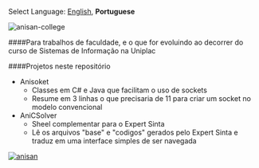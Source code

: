 Select Language: [English](https://github.com/AnisanWesley/anisan-college/), **Portuguese**

![anisan-college](https://raw.githubusercontent.com/AnisanWesley/anisan-core/master/images/logos/anisan-college.png)

####Para trabalhos de faculdade, e o que for evoluindo ao decorrer do curso de Sistemas de Informação na Uniplac

####Projetos neste repositório
* Anisoket
  *	Classes em C# e Java que facilitam o uso de sockets
  *	Resume em 3 linhas o que precisaria de 11 para criar um socket no modelo convencional
* AniCSolver
  *	Sheel complementar para o Expert Sinta
  *	Lê os arquivos "base" e "codigos" gerados pelo Expert Sinta e traduz em uma interface simples de ser navegada

[![anisan](https://raw.githubusercontent.com/AnisanWesley/anisan-core/master/images/logos/avatar48x48.jpg)](https://github.com/AnisanWesley/anisan-core)